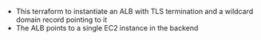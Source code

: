 - This terraform to instantiate an ALB with TLS termination and a wildcard domain record pointing to it
- The ALB points to a single EC2 instance in the backend